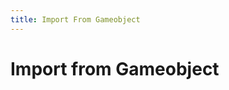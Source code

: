```yaml
---
title: Import From Gameobject
---
```


# Import from Gameobject

<DocsNodeEditor type="DocsImportFromGameobject" />
